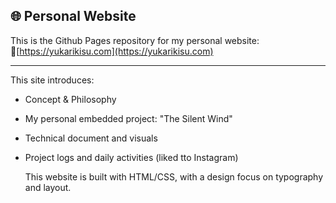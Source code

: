 🌐 Personal Website
--
This is the Github Pages repository for my personal website:
🔗[https://yukarikisu.com](https://yukarikisu.com)

---

This site introduces:
- Concept & Philosophy
- My personal embedded project: "The Silent Wind"
- Technical document and visuals
- Project logs and daily activities (liked tto Instagram)

  This website is built with HTML/CSS, with a design focus on typography and layout.
